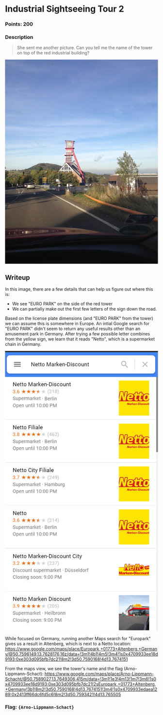 # Industrial Sightseeing Tour 2

### Points: 200

### Description
> She sent me another picture. Can you tell me the name of the tower on top of the red industrial building?

![Task Image](../images/ist21.JPG)

## Writeup
In this image, there are a few details that can help us figure out where this is:
* We see "EURO PARK" on the side of the red tower
* We can partially make out the first few letters of the sign down the road.

Based on the license plate dimensions (and "EURO PARK" from the tower) we can assume this is somewhere in Europe. An intial Google search for "EURO PARK" didn't seem to return any useful results other than an amusement park in Germany. After trying a few possible letter combines from the yellow sign, we learn that it reads "Netto", which is a supermarket chain in Germany.

![Netto Google](../images/ist22.png)

While focused on Germany, running another Maps search for "Europark" gives us a result in Altenberg, which is next to a Netto location: https://www.google.com/maps/place/Europark,+01773+Altenberg,+Germany/@50.7596149,13.7628176,16z/data=!3m1!4b1!4m5!3m4!1s0x4709933ee18d9193:0xe303d095bfb7dc21!8m2!3d50.7590168!4d13.7674151

From the maps view, we see the tower's name and the flag (Arno-Lippmann-Schact): https://www.google.com/maps/place/Arno-Lippmann-Schacht/@50.7589027,13.7649306,415m/data=!3m1!1e3!4m13!1m7!3m6!1s0x4709933ee18d9193:0xe303d095bfb7dc21!2sEuropark,+01773+Altenberg,+Germany!3b1!8m2!3d50.7590168!4d13.7674151!3m4!1s0x4709933edaea1289:0x2413ff66dc6fd5c6!8m2!3d50.7593421!4d13.765505

### Flag: `{Arno-Lippmann-Schact}`